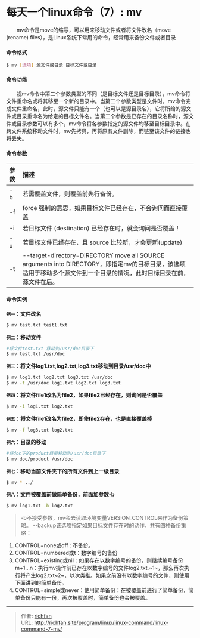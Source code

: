 # 每天一个linux命令（7）: mv

　　mv命令是move的缩写，可以用来移动文件或者将文件改名（move (rename) files），是Linux系统下常用的命令，经常用来备份文件或者目录
<!--more -->
#### 命令格式
```bash
$ mv [选项] 源文件或目录 目标文件或目录
```
#### 命令功能
　　视mv命令中第二个参数类型的不同（是目标文件还是目标目录），mv命令将文件重命名或将其移至一个新的目录中。当第二个参数类型是文件时，mv命令完成文件重命名，此时，源文件只能有一个（也可以是源目录名），它将所给的源文件或目录重命名为给定的目标文件名。当第二个参数是已存在的目录名称时，源文件或目录参数可以有多个，mv命令将各参数指定的源文件均移至目标目录中。在跨文件系统移动文件时，mv先拷贝，再将原有文件删除，而链至该文件的链接也将丢失。
#### 命令参数
| 参数 | 描述     |
| :------------- | :------------- |
| -b      | 若需覆盖文件，则覆盖前先行备份。     |
| -f     | force 强制的意思，如果目标文件已经存在，不会询问而直接覆盖     |
| -i      | 若目标文件 (destination) 已经存在时，就会询问是否覆盖！     |
| -u      | 若目标文件已经存在，且 source 比较新，才会更新(update)     |
|  -t       | --target-directory=DIRECTORY move all SOURCE arguments into DIRECTORY，即指定mv的目标目录，该选项适用于移动多个源文件到一个目录的情况，此时目标目录在前，源文件在后。     |
#### 命令实例
**`例一`：文件改名**
```bash
$ mv test.txt test1.txt
```
**`例二`：移动文件**
```bash
#将文件test.txt 移动到/usr/doc目录下
$ mv test.txt /usr/doc
```
**`例三`：将文件log1.txt,log2.txt,log3.txt移动到目录/usr/doc中**
```bash
$ mv log1.txt log2.txt log3.txt /usr/doc
$ mv -t /usr/doc log1.txt log2.txt log3.txt
```
**`例四`：将文件file1改名为file2，如果file2已经存在，则询问是否覆盖**
```bash
$ mv -i log1.txt log2.txt
```
**`例五`：将文件file1改名为file2，即使file2存在，也是直接覆盖掉**
```bash
$ mv -f log3.txt log2.txt
```
**`例六`：目录的移动**
```bash
#将doc下的product目录移动到/usr/doc目录下
$ mv doc/product /usr/doc
```
**`例七`：移动当前文件夹下的所有文件到上一级目录**
```bash
$ mv * ../
```
**`例八`：文件被覆盖前做简单备份，前面加参数-b**
```bash
$ mv log1.txt -b log2.txt
```
> -b不接受参数，mv会去读取环境变量VERSION_CONTROL来作为备份策略。
--backup该选项指定如果目标文件存在时的动作，共有四种备份策略：
1. CONTROL=none或off : 不备份。
2. CONTROL=numbered或t：数字编号的备份
3. CONTROL=existing或nil：如果存在以数字编号的备份，则继续编号备份m+1...n：执行mv操作前已存在以数字编号的文件log2.txt.~1~，那么再次执行将产生log2.txt~2~，以次类推。如果之前没有以数字编号的文件，则使用下面讲到的简单备份。
4. CONTROL=simple或never：使用简单备份：在被覆盖前进行了简单备份，简单备份只能有一份，再次被覆盖时，简单备份也会被覆盖。


---

> 作者: [richfan](https://richfan.site/)  
> URL: http://richfan.site/program/linux/linux-command/linux-command-7-mv/  

